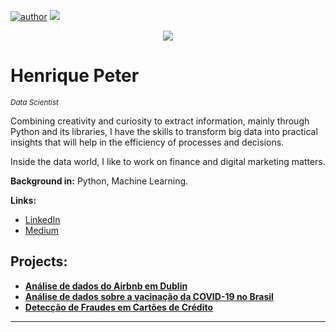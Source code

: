 [![author](https://img.shields.io/badge/author-henriquepeter-red.svg)](https://www.linkedin.com/in/henriquepeter/) [![](https://img.shields.io/badge/python-3.7+-blue.svg)](https://www.python.org/downloads/release/python-365/)

<p align="center">
  <img src="imagem_portfolio.png" >
</p>

# Henrique Peter
<sub>*Data Scientist*</sub>

Combining creativity and curiosity to extract information, mainly through Python and its libraries, I have the skills to transform big data into practical insights that will help in the efficiency of processes and decisions.

Inside the data world, I like to work on finance and digital marketing matters.

**Background in:** Python, Machine Learning.

**Links:**
* [LinkedIn](https://www.linkedin.com/in/henriquepeter/)
* [Medium](https://medium.com/@henrique_peter)


## Projects:

* **[Análise de dados do Airbnb em Dublin](https://bit.ly/3LV0Fhx)**
* **[Análise de dados sobre a vacinação da COVID-19 no Brasil](https://bit.ly/3tvdDLc)**
* **[Detecção de Fraudes em Cartões de Crédito](https://bit.ly/3JvBiBi)**

---
